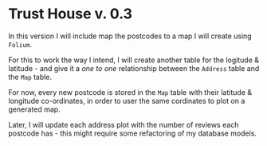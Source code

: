# Trust House v. 0.3 #

In this version I will include map the postcodes to a map I will create using `Folium`.

For this to work the way I intend, I will create another table for the logitude & latitude - and give it a *one to one* relationship between the `Address` table and the `Map` table.

For now, every new postcode is stored in the `Map` table with their latitude & longitude co-ordinates, in order to user the same cordinates to plot on a generated map.

Later, I will update each address plot with the number of reviews each postcode has - this might require some refactoring of my database models.